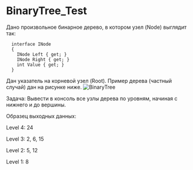 # BinaryTree_Test
Дано произвольное бинарное дерево, в котором узел (Node) выглядит так:
```
  interface INode
  {
    INode Left { get; }
    INode Right { get; }
    int Value { get; }
  }
```
Дан указатель на корневой узел (Root). Пример дерева (частный случай) дан на рисунке ниже.
![BinaryTree](https://user-images.githubusercontent.com/102696246/169711975-d5d32a79-a0ed-4294-8534-90670a76f3c1.png)

Задача:
Вывести в консоль все узлы дерева по уровням, начиная с нижнего и до вершины. 

Образец выходных данных:

Level 4: 24

Level 3: 2, 6, 15

Level 2: 5, 12

Level 1: 8 
